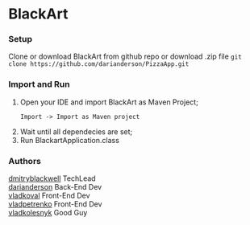 # BlackArt

### Setup 
Clone or download BlackArt from github repo or download .zip file
    ```
    git clone https://github.com/darianderson/PizzaApp.git
    ``` 
   
### Import and Run
1. Open your IDE and import BlackArt as Maven Project;
     ```
     Import -> Import as Maven project
     ```
2. Wait until all dependecies are set;
3. Run BlackartApplication.class


### Authors
[dmitryblackwell](https://github.com/dmitryblackwell) TechLead  <br>
[darianderson](https://github.com/darianderson) Back-End Dev <br>
[vladkoval](https://github.com/kovall33) Front-End Dev <br>
[vladpetrenko](https://github.com/vad-p) Front-End Dev <br>
[vladkolesnyk](https://github.com/JanIncorporated)  Good Guy
